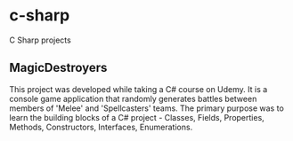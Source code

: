 # c-sharp
C Sharp projects

## MagicDestroyers
This project was developed while taking a C# course on Udemy. It is a console game application that randomly generates battles between members of 'Melee' and 'Spellcasters' teams.
The primary purpose was to learn the building blocks of a C# project - Classes, Fields, Properties, Methods, Constructors, Interfaces, Enumerations.

